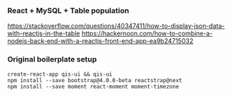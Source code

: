 ### React + MySQL + Table population

https://stackoverflow.com/questions/40347411/how-to-display-json-data-with-reactjs-in-the-table
https://hackernoon.com/how-to-combine-a-nodejs-back-end-with-a-reactjs-front-end-app-ea9b24715032



### Original boilerplate setup

    create-react-app qis-ui && qis-ui
    npm install --save bootstrap@4.0.0-beta reactstrap@next
    npm install --save moment react-moment moment-timezone